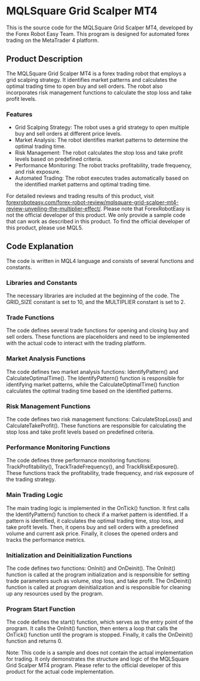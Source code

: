 # MQLSquare Grid Scalper MT4

This is the source code for the MQLSquare Grid Scalper MT4, developed by the Forex Robot Easy Team. This program is designed for automated forex trading on the MetaTrader 4 platform.

## Product Description

The MQLSquare Grid Scalper MT4 is a forex trading robot that employs a grid scalping strategy. It identifies market patterns and calculates the optimal trading time to open buy and sell orders. The robot also incorporates risk management functions to calculate the stop loss and take profit levels.

### Features

- Grid Scalping Strategy: The robot uses a grid strategy to open multiple buy and sell orders at different price levels.
- Market Analysis: The robot identifies market patterns to determine the optimal trading time.
- Risk Management: The robot calculates the stop loss and take profit levels based on predefined criteria.
- Performance Monitoring: The robot tracks profitability, trade frequency, and risk exposure.
- Automated Trading: The robot executes trades automatically based on the identified market patterns and optimal trading time.

For detailed reviews and trading results of this product, visit [forexroboteasy.com/forex-robot-review/mqlsquare-grid-scalper-mt4-review-unveiling-the-multiplier-effect/](https://forexroboteasy.com/forex-robot-review/mqlsquare-grid-scalper-mt4-review-unveiling-the-multiplier-effect/). Please note that ForexRobotEasy is not the official developer of this product. We only provide a sample code that can work as described in this product. To find the official developer of this product, please use MQL5.

## Code Explanation

The code is written in MQL4 language and consists of several functions and constants.

### Libraries and Constants

The necessary libraries are included at the beginning of the code. The GRID_SIZE constant is set to 10, and the MULTIPLIER constant is set to 2.

### Trade Functions

The code defines several trade functions for opening and closing buy and sell orders. These functions are placeholders and need to be implemented with the actual code to interact with the trading platform.

### Market Analysis Functions

The code defines two market analysis functions: IdentifyPattern() and CalculateOptimalTime(). The IdentifyPattern() function is responsible for identifying market patterns, while the CalculateOptimalTime() function calculates the optimal trading time based on the identified patterns.

### Risk Management Functions

The code defines two risk management functions: CalculateStopLoss() and CalculateTakeProfit(). These functions are responsible for calculating the stop loss and take profit levels based on predefined criteria.

### Performance Monitoring Functions

The code defines three performance monitoring functions: TrackProfitability(), TrackTradeFrequency(), and TrackRiskExposure(). These functions track the profitability, trade frequency, and risk exposure of the trading strategy.

### Main Trading Logic

The main trading logic is implemented in the OnTick() function. It first calls the IdentifyPattern() function to check if a market pattern is identified. If a pattern is identified, it calculates the optimal trading time, stop loss, and take profit levels. Then, it opens buy and sell orders with a predefined volume and current ask price. Finally, it closes the opened orders and tracks the performance metrics.

### Initialization and Deinitialization Functions

The code defines two functions: OnInit() and OnDeinit(). The OnInit() function is called at the program initialization and is responsible for setting trade parameters such as volume, stop loss, and take profit. The OnDeinit() function is called at program deinitialization and is responsible for cleaning up any resources used by the program.

### Program Start Function

The code defines the start() function, which serves as the entry point of the program. It calls the OnInit() function, then enters a loop that calls the OnTick() function until the program is stopped. Finally, it calls the OnDeinit() function and returns 0.

Note: This code is a sample and does not contain the actual implementation for trading. It only demonstrates the structure and logic of the MQLSquare Grid Scalper MT4 program. Please refer to the official developer of this product for the actual code implementation.
